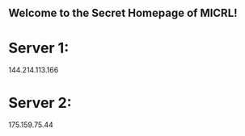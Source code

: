 ## Welcome to the Secret Homepage of MICRL!
# Server 1:
144.214.113.166
# Server 2:
175.159.75.44







